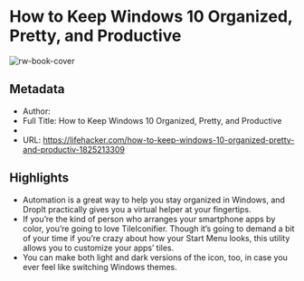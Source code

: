 # How to Keep Windows 10 Organized, Pretty, and Productive

![rw-book-cover](https://readwise-assets.s3.amazonaws.com/static/images/article0.00998d930354.png)

## Metadata
- Author: 
- Full Title: How to Keep Windows 10 Organized, Pretty, and Productive
- 
- URL: https://lifehacker.com/how-to-keep-windows-10-organized-pretty-and-productiv-1825213309

## Highlights
- Automation is a great way to help you stay organized in Windows, and DropIt practically gives you a virtual helper at your fingertips.
- If you’re the kind of person who arranges your smartphone apps by color, you’re going to love TileIconifier. Though it’s going to demand a bit of your time if you’re crazy about how your Start Menu looks, this utility allows you to customize your apps’ tiles.
- You can make both light and dark versions of the icon, too, in case you ever feel like switching Windows themes.

